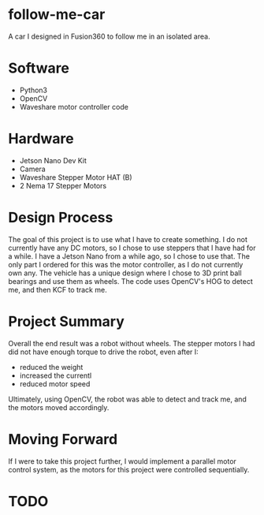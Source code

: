 # follow-me-car
 A car I designed in Fusion360 to follow me in an isolated area.
 
 # Software
- Python3
- OpenCV
- Waveshare motor controller code

# Hardware
- Jetson Nano Dev Kit
- Camera
- Waveshare Stepper Motor HAT (B)
- 2 Nema 17 Stepper Motors

# Design Process
The goal of this project is to use what I have to create something. I do not currently have any DC motors, so I chose to use steppers that I have had for a while. I have a Jetson Nano from a while ago, so I chose to use that. 
The only part I ordered for this was the motor controller, as I do not currently own any. The vehicle has a unique design where I chose to 3D print ball bearings and use them as wheels. The code uses OpenCV's HOG to detect me, and then KCF to track me.

# Project Summary
Overall the end result was a robot without wheels. The stepper motors I had did not have enough torque to drive the robot, even after I:
- reduced the weight
- increased the currentl
- reduced motor speed

Ultimately, using OpenCV, the robot was able to detect and track me, and the motors moved accordingly.

# Moving Forward
If I were to take this project further, I would implement a parallel motor control system, as the motors for this project were controlled sequentially.

# TODO
